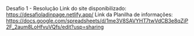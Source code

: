 Desafio 1 - Resolução
Link do site disponibilizado: https://desafioladinpage.netlify.app/
Link da Planilha de informações: https://docs.google.com/spreadsheets/d/1me3V8SAVYHT7twVdCB3e8qZjP2F_2aum8LoHfvuVQfs/edit?usp=sharing
